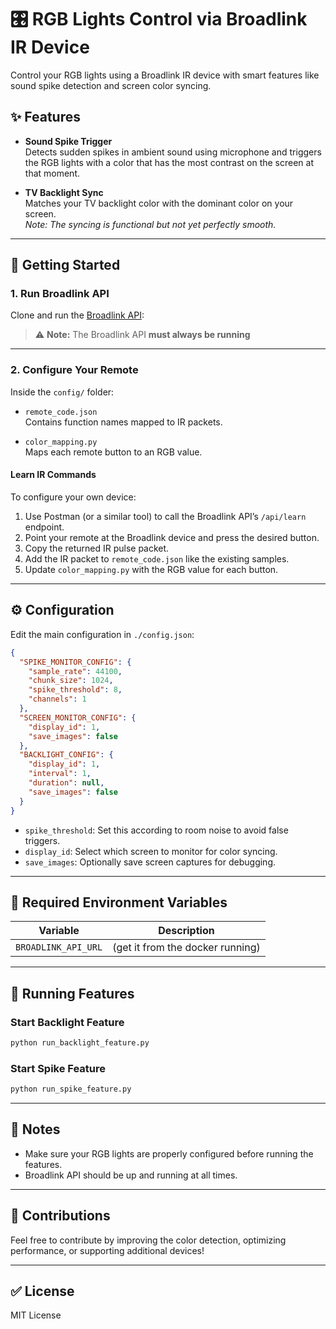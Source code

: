 # 🎛️ RGB Lights Control via Broadlink IR Device

Control your RGB lights using a Broadlink IR device with smart features like sound spike detection and screen color syncing.

## ✨ Features

- **Sound Spike Trigger**  
  Detects sudden spikes in ambient sound using microphone and triggers the RGB lights with a color that has the most contrast on the screen at that moment.

- **TV Backlight Sync**  
  Matches your TV backlight color with the dominant color on your screen.  
  _Note: The syncing is functional but not yet perfectly smooth._

---

## 🚀 Getting Started

### 1. Run Broadlink API

Clone and run the [Broadlink API](https://github.com/broadlink-codes/broadlink-api):

> ⚠️ **Note:** The Broadlink API **must always be running**

---

### 2. Configure Your Remote

Inside the `config/` folder:

- `remote_code.json`  
  Contains function names mapped to IR packets.

- `color_mapping.py`  
  Maps each remote button to an RGB value.

#### Learn IR Commands

To configure your own device:

1. Use Postman (or a similar tool) to call the Broadlink API’s `/api/learn` endpoint.
2. Point your remote at the Broadlink device and press the desired button.
3. Copy the returned IR pulse packet.
4. Add the IR packet to `remote_code.json` like the existing samples.
5. Update `color_mapping.py` with the RGB value for each button.

---

## ⚙️ Configuration

Edit the main configuration in `./config.json`:

```json
{
  "SPIKE_MONITOR_CONFIG": {
    "sample_rate": 44100,
    "chunk_size": 1024,
    "spike_threshold": 8,
    "channels": 1
  },
  "SCREEN_MONITOR_CONFIG": {
    "display_id": 1,
    "save_images": false
  },
  "BACKLIGHT_CONFIG": {
    "display_id": 1,
    "interval": 1,
    "duration": null,
    "save_images": false
  }
}
```

- `spike_threshold`: Set this according to room noise to avoid false triggers.
- `display_id`: Select which screen to monitor for color syncing.
- `save_images`: Optionally save screen captures for debugging.

---

## 🔐 Required Environment Variables

| Variable         | Description                                  |
|------------------|----------------------------------------------|
| `BROADLINK_API_URL`    | (get it from the docker running)         |

---

## 🔄 Running Features

### Start Backlight Feature
```bash
python run_backlight_feature.py
```

### Start Spike Feature
```bash
python run_spike_feature.py
```

---

## 🚨 Notes
- Make sure your RGB lights are properly configured before running the features.
- Broadlink API should be up and running at all times.

---

## 🙌 Contributions
Feel free to contribute by improving the color detection, optimizing performance, or supporting additional devices!

---

## ✅ License
MIT License

